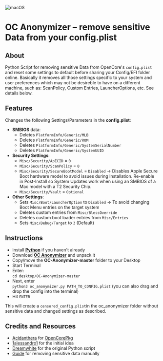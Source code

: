 ![macOS](https://img.shields.io/badge/Supported_OC_build:-≥0.8.2-white.svg)

# OC Anonymizer – remove sensitive Data from your config.plist

## About
Python Script for removing sensitive Data from OpenCore's `config.plist` and reset some settings to default before sharing your Config/EFI folder online. Basically it removes all those settings specific to your system and user preferences which may not be desireble to have on a different machine, such as: ScanPolicy, Custom Entries, LauncherOptions, etc. See details below.

## Features

Changes the following Settings/Parameters in the **config.plist**:

- **SMBIOS** data:
	- Deletes `PlatformInfo/Generic/MLB`
	- Deletes `PlatformInfo/Generic/ROM`
	- Deletes `PlatformInfo/Generic/SystemSerialNumber`
	- Deletes `PlatformInfo/Generic/SystemUUID`
- **Security Settings**:
	- `Misc/Security/ApECID` = `0`
	- `Misc/Security/ScanPolicy` = `0`
	- `Misc/Security/SecureBootModel` = `Disabled` &rarr; Disables Apple Secure Boot hardware model to avoid issues during Installation. Re-enable in Post-Install so System Updates work when using an SMBIOS of a Mac model with a T2 Security Chip.
	- `Misc/Security/Vault` = `Optional` 
- **Other Settings**:
	- Sets `Misc/Boot/LauncherOption` to `Disabled` &rarr; To avoid changing Boot Menu entries on the target system
	- Deletes custom entries from `Misc/BlessOverride`
	- Deletes custom boot loader entries from `Misc/Entries`
	- Sets `Misc/Debug/Target` to `3` (Default)

## Instructions
- Install [**Python**](https://www.python.org/) if you haven't already
- Download [**OC Anonymizer**](https://github.com/5T33Z0/OC-Anonymizer/archive/refs/heads/master.zip) and unpack it
- Copy/move the **OC-Anonymizer-master** folder to your Desktop
- Start Terminal
- Enter:</br>
`cd desktop/OC-Anonymizer-master`
- Next, enter </br>`python3 oc_anonymizer.py PATH_TO_CONFIG.plist` (you can also drag and drop the config into the terminal)
- Hit `ENTER`

This will create a `censored_config.plist`in the oc_anonymizer folder without sensitive data and changed settings as described. 

## Credits and Resources

- [Acidanthera](https://github.com/acidanthera) for [OpenCorePkg](https://github.com/acidanthera)
- [1alessandro1](https://github.com/1alessandro1) for the initial idea
- [Dreamwhite](https://github.com/dreamwhite) for the original Python script
- [Guide](https://github.com/5T33Z0/OC-Little-Translated/tree/main/M_EFI_Upload_Chklst) for removing sensitive data manually
